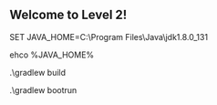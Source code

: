 ## Welcome to Level 2!

SET JAVA_HOME=C:\Program Files\Java\jdk1.8.0_131

ehco %JAVA_HOME%

.\gradlew build

.\gradlew bootrun 
